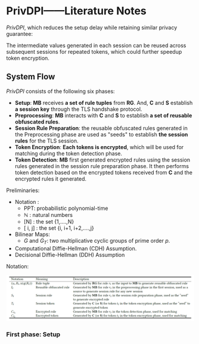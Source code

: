 # PrivDPI——Literature Notes

$PrivDPI$, which reduces the setup delay while retaining similar privacy guarantee:

The intermediate values generated in each session can be reused across subsequent sessions for repeated tokens, which could further speedup token encryption.

## System Flow

$PrivDPI$ consists of the following six phases:

-  **Setup**: **MB** receives **a set of rule tuples** from **RG**. And,  **C** and **S** establish **a session key** through the TLS handshake protocol.
- **Preprocessing**: **MB** interacts with **C** and **S** to establish **a set of reusable obfuscated rules**.
- **Session Rule Preparation**: the reusable obfuscated rules generated in the Preprocessing phase are used as "seeds" to establish **the session rules** for the TLS session.
- **Token Encryption**: **Each tokens is encrypted**, which will be used for matching during the token detection phase.
- **Token Detection**:  **MB** first generated encrypted rules using the session rules generated in the session rule preparation phase. It then performs token detection based on the encrypted tokens received from **C** and the encrypted rules it generated.

Preliminaries:

- Notation : 
  - PPT: probabilistic polynomial-time
  - $\mathbb{N}$ : natural numbers
  - [N] :  the set {1,....,N}
  - [ i, j] : the set {i, i+1, i+2,....,j}
- Bilinear Maps:
  - $G$ and $G_T$: two multiplicative cyclic groups of prime order $p$.
- Computational Diffie-Hellman (CDH) Assumption.
- Decisional Diffie-Hellman (DDH) Assumption

Notation:

![](.\img\notation.PNG)

### First phase: Setup





